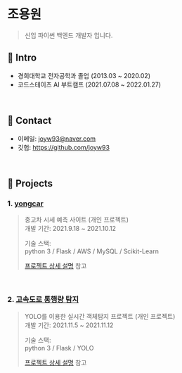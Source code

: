 # 조용원
> 신입 파이썬 백엔드 개발자 입니다.

## :pushpin: Intro
- 경희대학교 전자공학과 졸업 (2013.03 ~ 2020.02)
- 코드스테이츠 AI 부트캠프 (2021.07.08 ~ 2022.01.27)

</br>

## :pushpin: Contact
- 이메일: joyw93@naver.com
- 깃헙: https://github.com/joyw93

</br>

## :pushpin: Projects
### 1. [yongcar](https://github.com/joyw93/yongcar)
>중고차 시세 예측 사이트 (개인 프로젝트)  
>개발 기간: 2021.9.18 ~ 2021.10.12  
>  
>기술 스택:  
>python 3 / Flask / AWS / MySQL / Scikit-Learn
>  
>[프로젝트 상세 설명](https://github.com/joyw93/yongcar) 참고

</br>

### 2. [고속도로 통행량 탐지](https://github.com/joyw93/cctv_project)
>YOLO를 이용한 실시간 객체탐지 프로젝트 (개인 프로젝트)  
>개발 기간: 2021.11.5 ~ 2021.11.12  
>  
>기술 스택:  
>python 3 / Flask  / YOLO 
>  
>[프로젝트 상세 설명](https://github.com/joyw93/cctv_project) 참고
